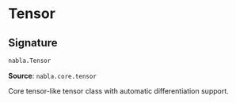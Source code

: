 # Tensor

## Signature

```python
nabla.Tensor
```

**Source**: `nabla.core.tensor`

Core tensor-like tensor class with automatic differentiation support.

